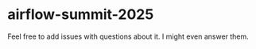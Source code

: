 # airflow-summit-2025


Feel free to add issues with questions about it. I might even answer them.

